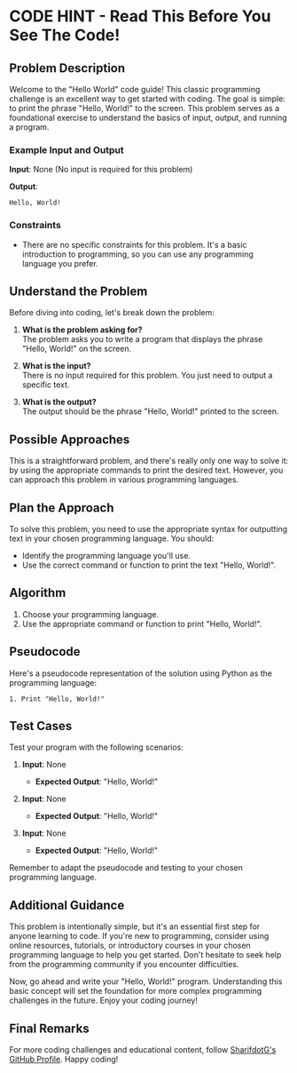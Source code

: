 # CODE HINT - Read This Before You See The Code!

## Problem Description
Welcome to the "Hello World" code guide! This classic programming challenge is an excellent way to get started with coding. The goal is simple: to print the phrase "Hello, World!" to the screen. This problem serves as a foundational exercise to understand the basics of input, output, and running a program.

### Example Input and Output
**Input**: None (No input is required for this problem)

**Output**:  
```
Hello, World!
```

### Constraints
- There are no specific constraints for this problem. It's a basic introduction to programming, so you can use any programming language you prefer.

## Understand the Problem
Before diving into coding, let's break down the problem:

1. **What is the problem asking for?**  
   The problem asks you to write a program that displays the phrase "Hello, World!" on the screen.

2. **What is the input?**  
   There is no input required for this problem. You just need to output a specific text.

3. **What is the output?**  
   The output should be the phrase "Hello, World!" printed to the screen.

## Possible Approaches
This is a straightforward problem, and there's really only one way to solve it: by using the appropriate commands to print the desired text. However, you can approach this problem in various programming languages.

## Plan the Approach
To solve this problem, you need to use the appropriate syntax for outputting text in your chosen programming language. You should:

- Identify the programming language you'll use.
- Use the correct command or function to print the text "Hello, World!".

## Algorithm
1. Choose your programming language.
2. Use the appropriate command or function to print "Hello, World!".

## Pseudocode
Here's a pseudocode representation of the solution using Python as the programming language:

```plaintext
1. Print "Hello, World!"
```

## Test Cases
Test your program with the following scenarios:

1. **Input**: None
   - **Expected Output**: "Hello, World!"

2. **Input**: None
   - **Expected Output**: "Hello, World!"

3. **Input**: None
   - **Expected Output**: "Hello, World!"

Remember to adapt the pseudocode and testing to your chosen programming language.

## Additional Guidance
This problem is intentionally simple, but it's an essential first step for anyone learning to code. If you're new to programming, consider using online resources, tutorials, or introductory courses in your chosen programming language to help you get started. Don't hesitate to seek help from the programming community if you encounter difficulties.

Now, go ahead and write your "Hello, World!" program. Understanding this basic concept will set the foundation for more complex programming challenges in the future. Enjoy your coding journey!

## Final Remarks
For more coding challenges and educational content, follow [SharifdotG's GitHub Profile](https://github.com/SharifdotG). Happy coding!